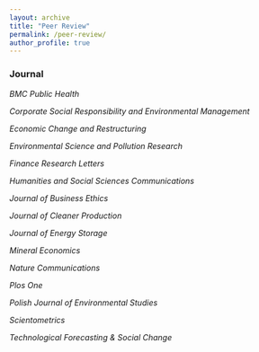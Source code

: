 ```yaml
---
layout: archive
title: "Peer Review"
permalink: /peer-review/
author_profile: true
---
```


### Journal

*BMC Public Health*

*Corporate Social Responsibility and Environmental Management*

*Economic Change and Restructuring*

*Environmental Science and Pollution Research*

*Finance Research Letters*

*Humanities and Social Sciences Communications*

*Journal of Business Ethics*

*Journal of Cleaner Production*

*Journal of Energy Storage*

*Mineral Economics*

*Nature Communications*

*Plos One*

*Polish Journal of Environmental Studies*

*Scientometrics*

*Technological Forecasting & Social Change*

